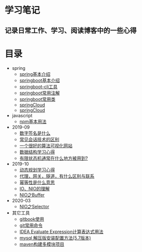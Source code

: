 # 学习笔记
## 记录日常工作、学习、阅读博客中的一些心得

# 目录

* spring
    * [spring基本介绍](Spring/spring基本介绍.md)
    * [springboot基本介绍](Spring/springboot基本介绍.md)
    * [springboot-cli工具](Spring/springboot-cli工具.md)
    * [springboot常用注解](Spring/springBoot常用注解.md)
    * [springboot常用类](Spring/springBoot常用类及其用法.md)
    * [springCloud](Spring/springCloud简介.md)
    * [springCloud](Spring/springCloud常用组件及其使用.md)
* javascript
    * [npm基本用法](javascript/npm基本使用.md)
* 2019-09
    * [数字签名是什么](2019-09/数字签名是什么.md)
    * [常见会话技术的区别](2019-09/常见会话技术的区别.md)
    * [一个很好的算法可视化网站](2019-09/一个很好的算法可视化网站.md)
    * [数据结构学习心得](2019-09/数据结构学习心得.md)
    * [有限状态机通常在什么地方被用到?](2019-09/有限状态机通常在什么地方被用到.md)
* 2019-10
    * [动态规划学习心得](2019-10/动态规划学习心得.md)
    * [代理，网关，隧道，有什么区别与联系](2019-10/代理，网关，隧道，有什么区别与联系.md)
    * [幂等性是什么意思](2019-10/幂等性是什么意思.md)
    * [IO、NIO的理解](2019-10/IO、NIO的理解.md) 
    * [NIO之Buffer](2019-10/NIO之Buffer.md)
* 2020-03
    * [NIO之Selector](2020-03/NIO之Selector.md)           
* 其它工具
    * [gitbook使用](Tools/gitbook的使用.md)
    * [git常用命令](Tools/git常用命令.md)
    * [IDEA Evaluate Expression计算表达式用法](Tools/Evaluate-Expression计算表达式用法.md)
    * [mysql 解压版安装配置方法(5.7版本)](Tools/mysql解压版安装配置方法.md)
    * [maven构建多模块项目](Tools/maven构建多模块项目.md)


